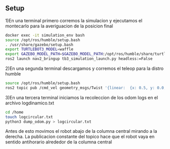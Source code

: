 ## Setup
1)En una terminal primero corremos la simulacion y ejecutamos el montecarlo para la averiguacion de la posicion final
```bash
docker exec -it simulation_env bash
source /opt/ros/humble/setup.bash
. /usr/share/gazebo/setup.bash
export TURTLEBOT3_MODEL=waffle
export GAZEBO_MODEL_PATH=$GAZEBO_MODEL_PATH:/opt/ros/humble/share/turtlebot3_gazebo/models
ros2 launch nav2_bringup tb3_simulation_launch.py headless:=False
```
2)En una segunda terminal descargamos y corremos el teleop para la distro humble
```bash
source /opt/ros/humble/setup.bash
ros2 topic pub /cmd_vel geometry_msgs/Twist '{linear:  {x: 0.5, y: 0.0, z: 0.0}, angular: {x: 0.0,y: 0.0,z: 1.0}}'
```
3)En una tercera terminal iniciamos la recoleccion de los odom logs en el archivo logdinamico.txt
```bash
cd /home
touch logcircular.txt
python3 dump_odom.py > logcircular.txt
```

Antes de esto movimos el robot abajo de la columna central mirando a la derecha. La publicacion constante del topico hace que el 
robot vaya en sentido antihorario alrededor de la columna central
